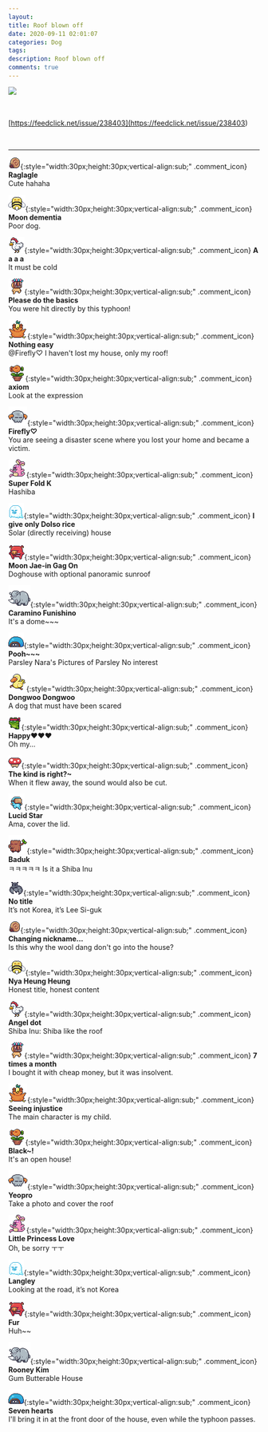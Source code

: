 ```yaml
---
layout: 
title: Roof blown off
date: 2020-09-11 02:01:07
categories: Dog
tags: 
description: Roof blown off
comments: true
---
```


![](https://blog.kakaocdn.net/dn/b62mfM/btqIqYTXYwA/42oH99XbmZDZ1sU9TcI9F1/img.jpg)

​

[https://feedclick.net/issue/238403](<https://feedclick.net/issue/238403>)

​

* * *

![comment](/assets/character/snail.png){:style="width:30px;height:30px;vertical-align:sub;" .comment_icon} **Raglagle**  
Cute hahaha   
  
![comment](/assets/character/bee.png){:style="width:30px;height:30px;vertical-align:sub;" .comment_icon} **Moon dementia**  
Poor dog.   
  
![comment](/assets/character/chicken.png){:style="width:30px;height:30px;vertical-align:sub;" .comment_icon} **A a a a**  
It must be cold   
  
![comment](/assets/character/mask.png){:style="width:30px;height:30px;vertical-align:sub;" .comment_icon} **Please do the basics**  
You were hit directly by this typhoon!   
  
![comment](/assets/character/bird.png){:style="width:30px;height:30px;vertical-align:sub;" .comment_icon} **Nothing easy**  
@Firefly♡ I haven't lost my house, only my roof!  
  
![comment](/assets/character/plant.png){:style="width:30px;height:30px;vertical-align:sub;" .comment_icon} **axiom**  
Look at the expression   
  
![comment](/assets/character/skull.png){:style="width:30px;height:30px;vertical-align:sub;" .comment_icon} **Firefly♡**  
You are seeing a disaster scene where you lost your home and became a victim.   
  
![comment](/assets/character/bunny.png){:style="width:30px;height:30px;vertical-align:sub;" .comment_icon} **Super Fold K**  
Hashiba   
  
![comment](/assets/character/ghost.png){:style="width:30px;height:30px;vertical-align:sub;" .comment_icon} **I give only Dolso rice**  
Solar (directly receiving) house   
  
![comment](/assets/character/pig.png){:style="width:30px;height:30px;vertical-align:sub;" .comment_icon} **Moon Jae-in Gag On**  
Doghouse with optional panoramic sunroof   
  
![comment](/assets/character/rino.png){:style="width:30px;height:30px;vertical-align:sub;" .comment_icon} **Caramino Funishino**  
It's a dome~~~   
  
![comment](/assets/character/turtle.png){:style="width:30px;height:30px;vertical-align:sub;" .comment_icon} **Pooh~~~**  
Parsley Nara's Pictures of Parsley No interest   
  
![comment](/assets/character/duck.png){:style="width:30px;height:30px;vertical-align:sub;" .comment_icon} **Dongwoo Dongwoo**  
A dog that must have been scared   
  
![comment](/assets/character/frog.png){:style="width:30px;height:30px;vertical-align:sub;" .comment_icon} **Happy♥♥♥**  
Oh my...   
  
![comment](/assets/character/mushroom.png){:style="width:30px;height:30px;vertical-align:sub;" .comment_icon} **The kind is right?~**  
When it flew away, the sound would also be cut.   
  
![comment](/assets/character/goggle.png){:style="width:30px;height:30px;vertical-align:sub;" .comment_icon} **Lucid Star**  
Ama, cover the lid.   
  
![comment](/assets/character/trunk.png){:style="width:30px;height:30px;vertical-align:sub;" .comment_icon} **Baduk**  
ㅋㅋㅋㅋㅋ Is it a Shiba Inu   
  
![comment](/assets/character/bat.png){:style="width:30px;height:30px;vertical-align:sub;" .comment_icon} **No title**  
It’s not Korea, it’s Lee Si-guk   
  
![comment](/assets/character/snail.png){:style="width:30px;height:30px;vertical-align:sub;" .comment_icon} **Changing nickname...**  
Is this why the wool dang don't go into the house?   
  
![comment](/assets/character/bee.png){:style="width:30px;height:30px;vertical-align:sub;" .comment_icon} **Nya Heung Heung**  
Honest title, honest content   
  
![comment](/assets/character/chicken.png){:style="width:30px;height:30px;vertical-align:sub;" .comment_icon} **Angel dot**  
Shiba Inu: Shiba like the roof   
  
![comment](/assets/character/mask.png){:style="width:30px;height:30px;vertical-align:sub;" .comment_icon} **7 times a month**  
I bought it with cheap money, but it was insolvent.   
  
![comment](/assets/character/bird.png){:style="width:30px;height:30px;vertical-align:sub;" .comment_icon} **Seeing injustice**  
The main character is my child.   
  
![comment](/assets/character/plant.png){:style="width:30px;height:30px;vertical-align:sub;" .comment_icon} **Black~!**  
It's an open house!   
  
![comment](/assets/character/skull.png){:style="width:30px;height:30px;vertical-align:sub;" .comment_icon} **Yeopro**  
Take a photo and cover the roof   
  
![comment](/assets/character/bunny.png){:style="width:30px;height:30px;vertical-align:sub;" .comment_icon} **Little Princess Love**  
Oh, be sorry ㅜㅜ   
  
![comment](/assets/character/ghost.png){:style="width:30px;height:30px;vertical-align:sub;" .comment_icon} **Langley**  
Looking at the road, it’s not Korea   
  
![comment](/assets/character/pig.png){:style="width:30px;height:30px;vertical-align:sub;" .comment_icon} **Fur**  
Huh~~   
  
![comment](/assets/character/rino.png){:style="width:30px;height:30px;vertical-align:sub;" .comment_icon} **Rooney Kim**  
Gum Butterable House   
  
![comment](/assets/character/turtle.png){:style="width:30px;height:30px;vertical-align:sub;" .comment_icon} **Seven hearts**  
I'll bring it in at the front door of the house, even while the typhoon passes.   
  

